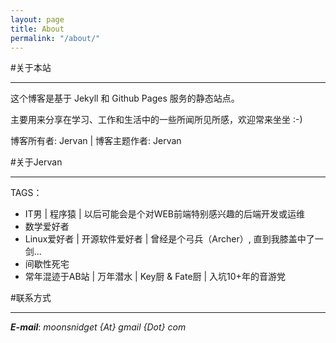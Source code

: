 ```yaml
---
layout: page
title: About
permalink: "/about/"
---
```


#关于本站
___

这个博客是基于 Jekyll 和 Github Pages 服务的静态站点。		

主要用来分享在学习、工作和生活中的一些所闻所见所感，欢迎常来坐坐 :-)		

博客所有者: Jervan | 博客主题作者: Jervan		

#关于Jervan
___

TAGS：

* IT男 | 程序猿 | 以后可能会是个对WEB前端特别感兴趣的后端开发或运维		
* 数学爱好者		
* Linux爱好者 | 开源软件爱好者 | 曾经是个弓兵（Archer）, 直到我膝盖中了一剑...		
* 间歇性死宅		
* 常年混迹于AB站 | 万年潜水 | Key厨 & Fate厨 | 入坑10+年的音游党		
    

#联系方式
___

___E-mail___: _moonsnidget {At} gmail {Dot} com_